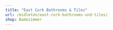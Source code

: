 ```yaml
---
title: "East Cork Bathrooms & Tiles"
url: /midleton/east-cork-bathrooms-und-tiles/
shop: Badezimmer
---
```

